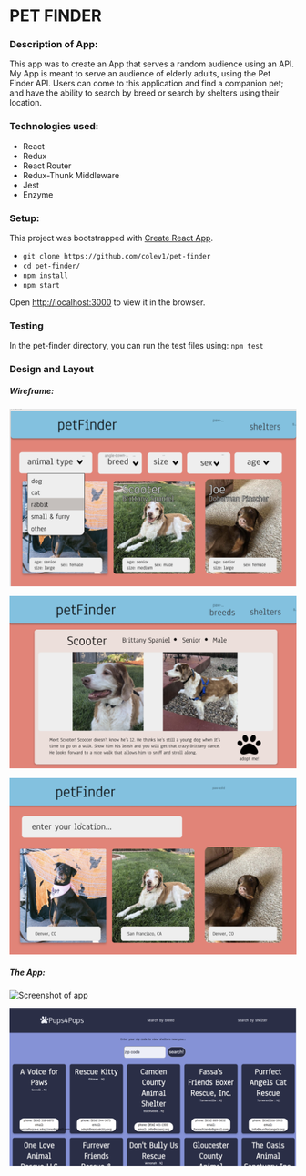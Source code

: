 # PET FINDER

### Description of App:
This app was to create an App that serves a random audience using an API. My App is meant to serve an audience of elderly adults, using the Pet Finder API.  Users can come to this application and find a companion pet; and have the ability to search by breed or search by shelters using their location.


### Technologies used:
* React
* Redux
* React Router
* Redux-Thunk Middleware
* Jest
* Enzyme

### Setup:
This project was bootstrapped with [Create React App](https://github.com/facebook/create-react-app).

* `git clone https://github.com/colev1/pet-finder`
* `cd pet-finder/`
* `npm install`
* `npm start`

Open [http://localhost:3000](http://localhost:3000) to view it in the browser.

### Testing
In the pet-finder directory, you can run the test files using:
`npm test`


### Design and Layout

##### Wireframe:
![Wireframe](src/assets/wireframe1.png)

![Wireframe](src/assets/wireframe2.png)

![Wireframe](src/assets/wireframe3.png)

##### The App:

![Screenshot of app](src/assets/app1.png)

![Second screenshot of app](src/assets/app2.png)


